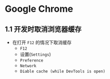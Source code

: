 # Google Chrome



## 1.1 开发时取消浏览器缓存

+ 在打开 `F12` 的情况下取消缓存
    + `F12`
    + 设置(`Settings`)
    + `Preference`
    + `Network`
    + `Diable cache (while DevTools is open)`

